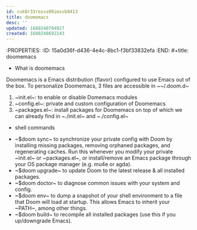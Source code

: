 ```yaml
---
id: cuk0r33rozva90imsvb8413
title: doomemacs
desc: ''
updated: 1680248704927
created: 1680248692243
---
```


:PROPERTIES:
:ID:       15a0d36f-d436-4e4c-8bc1-f3bf33832efa
:END:
#+title: doomemacs

* What is doomemacs

Doomemacs is a Emacs distribution (flavor) configured to use Emacs out of the
box. To personalize Doomemacs, 3 files are accessible in ~~/.doom.d~

1. ~init.el~: to enable or disable Domemacs modules
2. ~config.el~: private and custom configuration of Doomemacs
3. ~packages.el~: install packages for Doomemacs on top of which we can already
   find in ~./init.el~ and ~./config.el~

* shell commands
- ~$doom sync~ to synchronize your private config with Doom by installing missing
  packages, removing orphaned packages, and regenerating caches. Run this
  whenever you modify your private ~init.el~ or ~packages.el~, or install/remove
  an Emacs package through your OS package manager (e.g. mu4e or agda).
- ~$doom upgrade~ to update Doom to the latest release & all installed packages.
- ~$doom doctor~ to diagnose common issues with your system and config.
- ~$doom env~ to dump a snapshot of your shell environment to a file that Doom
  will load at startup. This allows Emacs to inherit your ~PATH~, among other things.
- ~$doom build~ to recompile all installed packages (use this if you up/downgrade
  Emacs).
